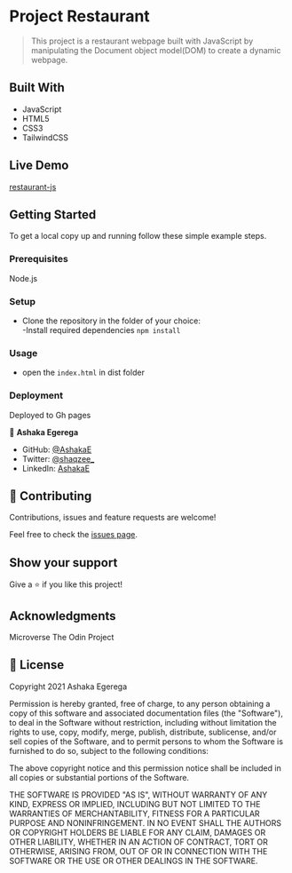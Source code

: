 # Project Restaurant

> This project is a restaurant webpage built with JavaScript by manipulating the Document object model(DOM) to create a dynamic webpage.

## Built With

- JavaScript
- HTML5
- CSS3
- TailwindCSS

## Live Demo

[restaurant-js](https://ashakae.github.io/restaurant/)

## Getting Started

To get a local copy up and running follow these simple example steps.

### Prerequisites

Node.js

### Setup

- Clone the repository in the folder of your choice:<br> 
-Install required dependencies `npm install`

### Usage

- open the `index.html` in dist folder


### Deployment

Deployed to Gh pages

👤 **Ashaka Egerega**

- GitHub: [@AshakaE](https://github.com/AshakaE)
- Twitter: [@shaqzee_](https://twitter.com/shaqzee_)
- LinkedIn: [AshakaE](https://www.linkedin.com/in/AshakaE/)

## 🤝 Contributing

Contributions, issues and feature requests are welcome!

Feel free to check the [issues page](https://github.com/AshakaE/restaurant/issues).

## Show your support

Give a ⭐️ if you like this project!

## Acknowledgments

Microverse
The Odin Project

## 📝 License

Copyright 2021 Ashaka Egerega

Permission is hereby granted, free of charge, to any person obtaining a copy of this software and associated documentation files (the "Software"), to deal in the Software without restriction, including without limitation the rights to use, copy, modify, merge, publish, distribute, sublicense, and/or sell copies of the Software, and to permit persons to whom the Software is furnished to do so, subject to the following conditions:

The above copyright notice and this permission notice shall be included in all copies or substantial portions of the Software.

THE SOFTWARE IS PROVIDED "AS IS", WITHOUT WARRANTY OF ANY KIND, EXPRESS OR IMPLIED, INCLUDING BUT NOT LIMITED TO THE WARRANTIES OF MERCHANTABILITY, FITNESS FOR A PARTICULAR PURPOSE AND NONINFRINGEMENT. IN NO EVENT SHALL THE AUTHORS OR COPYRIGHT HOLDERS BE LIABLE FOR ANY CLAIM, DAMAGES OR OTHER LIABILITY, WHETHER IN AN ACTION OF CONTRACT, TORT OR OTHERWISE, ARISING FROM, OUT OF OR IN CONNECTION WITH THE SOFTWARE OR THE USE OR OTHER DEALINGS IN THE SOFTWARE.

